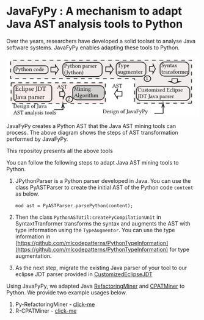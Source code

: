 # JavaFyPy : A mechanism to adapt Java AST analysis tools to Python

Over the years, researchers have developed a solid toolset to analyse Java software systems. JavaFyPy enables adapting these tools to Python.

![](https://github.com/maldil/JavaFyPy/blob/master/ICSE2022.png)

JavaFyPy creates a Python AST that the Java AST mining tools can process. The above diagram shows the steps of AST transformation performed by JavaFyPy.

This repositoy presents all the above tools

You can follow the following steps to adapt Java AST mining tools to Python.


1. JPythonParser is a Python parser developed in Java. You can use the class PyASTParser to create the initial AST of the Python code `content` as below.
    ```
    mod ast = PyASTParser.parsePython(content);
    ```
2. Then the class `PythonASTUtil:createPyCompilationUnit` in SyntaxtTranformer transforms the syntax and augments the AST with type information using the `TypeAugmentor`. You can use the type information in [https://github.com/mlcodepatterns/PythonTypeInformation](https://github.com/mlcodepatterns/PythonTypeInformation) for type augmentation. 

3. As the next step, migrate the existing Java parser of your tool to our eclipse JDT parser provided in [CustomizedEclipseJDT](https://github.com/maldil/JavaFyPy/tree/master/CustomizedEclipseJDT)




Using JavaFyPy, we adapted Java [RefactoringMiner](https://github.com/tsantalis/RefactoringMiner) and [CPATMiner](https://github.com/nguyenhoan/CPatMiner) to Python. We provide two example usages below.

1. Py-RefactoringMiner - [click-me](https://github.com/maldil/RefactoringMiner/blob/master/src/main/java/refactoringminer/python/PythonASTUtil.java#L46)
2. R-CPATMiner - [click-me](https://github.com/maldil/R-CPATMiner/blob/210b09186b67b698132e7beb3c10ad22e15dceeb/AtomicASTChangeMining/src/main/java/change/CFile.java#L39)
